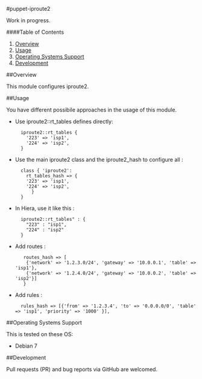 #puppet-iproute2

  Work in progress.

####Table of Contents

1. [Overview](#overview)
4. [Usage](#usage)
5. [Operating Systems Support](#operating-systems-support)
6. [Development](#development)

##Overview

This module configures iproute2.

##Usage

You have different possibile approaches in the usage of this module.

* Use iproute2::rt_tables defines directly:

        iproute2::rt_tables {
          '223' => 'isp1',
          '224' => 'isp2',
        }

* Use the main iproute2 class and the iproute2_hash to configure all :

        class { 'iproute2':
          rt_tables_hash => {
          '223' => 'isp1',
          '224' => 'isp2',
            }
        }

* In Hiera, use it like this :

        iproute2::rt_tables" : {
          "223" : "isp1",
          "224" : "isp2"
        }

* Add routes :

         routes_hash => [
          {'network' => '1.2.3.0/24', 'gateway' => '10.0.0.1', 'table' => 'isp1'},
          {'network' => '1.2.4.0/24', 'gateway' => '10.0.0.2', 'table' => 'isp2'}]
         }

* Add rules :

        rules_hash => [{'from' => '1.2.3.4', 'to' => '0.0.0.0/0', 'table' => 'isp1', 'priority' => '1000' }],

##Operating Systems Support

This is tested on these OS:
- Debian 7

##Development

Pull requests (PR) and bug reports via GitHub are welcomed.

